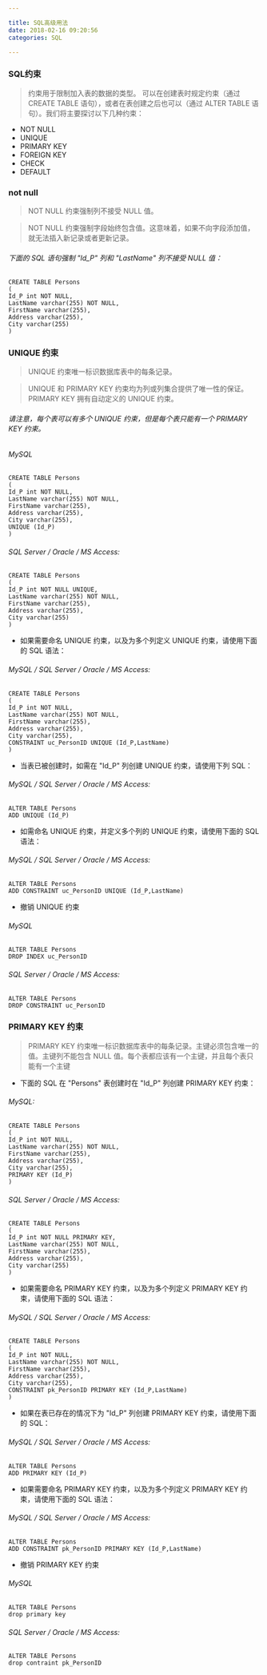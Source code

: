 ```yaml
---

title: SQL高级用法
date: 2018-02-16 09:20:56
categories: SQL

---
```


### SQL约束 

> 约束用于限制加入表的数据的类型。
可以在创建表时规定约束（通过 CREATE TABLE 语句），或者在表创建之后也可以（通过 ALTER TABLE 语句）。我们将主要探讨以下几种约束：

* NOT NULL
* UNIQUE
* PRIMARY KEY
* FOREIGN KEY
* CHECK
* DEFAULT

### not null

> NOT NULL 约束强制列不接受 NULL 值。

> NOT NULL 约束强制字段始终包含值。这意味着，如果不向字段添加值，就无法插入新记录或者更新记录。

###### 下面的 SQL 语句强制 "Id_P" 列和 "LastName" 列不接受 NULL 值：

```
CREATE TABLE Persons
(
Id_P int NOT NULL,
LastName varchar(255) NOT NULL,
FirstName varchar(255),
Address varchar(255),
City varchar(255)
)
```

### UNIQUE 约束

> UNIQUE 约束唯一标识数据库表中的每条记录。

> UNIQUE 和 PRIMARY KEY 约束均为列或列集合提供了唯一性的保证。PRIMARY KEY 拥有自动定义的 UNIQUE 约束。

###### 请注意，每个表可以有多个 UNIQUE 约束，但是每个表只能有一个 PRIMARY KEY 约束。

###### MySQL

```
CREATE TABLE Persons
(
Id_P int NOT NULL,
LastName varchar(255) NOT NULL,
FirstName varchar(255),
Address varchar(255),
City varchar(255),
UNIQUE (Id_P)
)
```

###### SQL Server / Oracle / MS Access:

```
CREATE TABLE Persons
(
Id_P int NOT NULL UNIQUE,
LastName varchar(255) NOT NULL,
FirstName varchar(255),
Address varchar(255),
City varchar(255)
)
```

- 如果需要命名 UNIQUE 约束，以及为多个列定义 UNIQUE 约束，请使用下面的 SQL 语法：

###### MySQL / SQL Server / Oracle / MS Access:
```
CREATE TABLE Persons
(
Id_P int NOT NULL,
LastName varchar(255) NOT NULL,
FirstName varchar(255),
Address varchar(255),
City varchar(255),
CONSTRAINT uc_PersonID UNIQUE (Id_P,LastName)
)
```

- 当表已被创建时，如需在 "Id_P" 列创建 UNIQUE 约束，请使用下列 SQL：

###### MySQL / SQL Server / Oracle / MS Access:
```
ALTER TABLE Persons
ADD UNIQUE (Id_P)
```

- 如需命名 UNIQUE 约束，并定义多个列的 UNIQUE 约束，请使用下面的 SQL 语法：
###### MySQL / SQL Server / Oracle / MS Access:

```
ALTER TABLE Persons
ADD CONSTRAINT uc_PersonID UNIQUE (Id_P,LastName)
```

- 撤销 UNIQUE 约束

###### MySQL

```
ALTER TABLE Persons
DROP INDEX uc_PersonID
```

###### SQL Server / Oracle / MS Access:

```
ALTER TABLE Persons
DROP CONSTRAINT uc_PersonID
```

### PRIMARY KEY 约束

> PRIMARY KEY 约束唯一标识数据库表中的每条记录。主键必须包含唯一的值。主键列不能包含 NULL 值。每个表都应该有一个主键，并且每个表只能有一个主键

- 下面的 SQL 在 "Persons" 表创建时在 "Id_P" 列创建 PRIMARY KEY 约束：

###### MySQL:

```
CREATE TABLE Persons
(
Id_P int NOT NULL,
LastName varchar(255) NOT NULL,
FirstName varchar(255),
Address varchar(255),
City varchar(255),
PRIMARY KEY (Id_P)
)
```

###### SQL Server / Oracle / MS Access:

```
CREATE TABLE Persons
(
Id_P int NOT NULL PRIMARY KEY,
LastName varchar(255) NOT NULL,
FirstName varchar(255),
Address varchar(255),
City varchar(255)
)
```

- 如果需要命名 PRIMARY KEY 约束，以及为多个列定义 PRIMARY KEY 约束，请使用下面的 SQL 语法：

###### MySQL / SQL Server / Oracle / MS Access:

```
CREATE TABLE Persons
(
Id_P int NOT NULL,
LastName varchar(255) NOT NULL,
FirstName varchar(255),
Address varchar(255),
City varchar(255),
CONSTRAINT pk_PersonID PRIMARY KEY (Id_P,LastName)
)
```

- 如果在表已存在的情况下为 "Id_P" 列创建 PRIMARY KEY 约束，请使用下面的 SQL：

###### MySQL / SQL Server / Oracle / MS Access:

```
ALTER TABLE Persons
ADD PRIMARY KEY (Id_P)
```

- 如果需要命名 PRIMARY KEY 约束，以及为多个列定义 PRIMARY KEY 约束，请使用下面的 SQL 语法：

###### MySQL / SQL Server / Oracle / MS Access:

```
ALTER TABLE Persons
ADD CONSTRAINT pk_PersonID PRIMARY KEY (Id_P,LastName)
```

- 撤销 PRIMARY KEY 约束

###### MySQL

```
ALTER TABLE Persons
drop primary key
```

###### SQL Server / Oracle / MS Access:

```
ALTER TABLE Persons
drop contraint pk_PersonID
```
